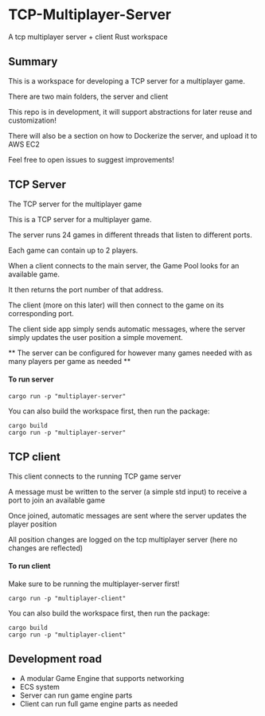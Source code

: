 # TCP-Multiplayer-Server

A tcp multiplayer server + client Rust workspace

## Summary

This is a workspace for developing a TCP server for a multiplayer game.

There are two main folders, the server and client

This repo is in development, it will support abstractions for later reuse and customization!

There will also be a section on how to Dockerize the server, and upload it to AWS EC2

Feel free to open issues to suggest improvements!

## TCP Server

The TCP server for the multiplayer game

This is a TCP server for a multiplayer game.

The server runs 24 games in different threads that listen to different ports.

Each game can contain up to 2 players.

When a client connects to the main server, the Game Pool looks for an available game.

It then returns the port number of that address.

The client (more on this later) will then connect to the game on its corresponding port.

The client side app simply sends automatic messages, where the server simply updates the user position a simple movement.

** The server can be configured for however many games needed with as many players per game as needed **

#### To run server

```
cargo run -p "multiplayer-server"
```

You can also build the workspace first, then run the package:

```
cargo build
cargo run -p "multiplayer-server"
```

## TCP client

This client connects to the running TCP game server

A message must be written to the server (a simple std input) to receive a port to join an available game

Once joined, automatic messages are sent where the server updates the player position

All position changes are logged on the tcp multiplayer server (here no changes are reflected)

#### To run client

Make sure to be running the multiplayer-server first!

```
cargo run -p "multiplayer-client"
```

You can also build the workspace first, then run the package:

```
cargo build
cargo run -p "multiplayer-client"
```

## Development road

- A modular Game Engine that supports networking
- ECS system
- Server can run game engine parts
- Client can run full game engine parts as needed
